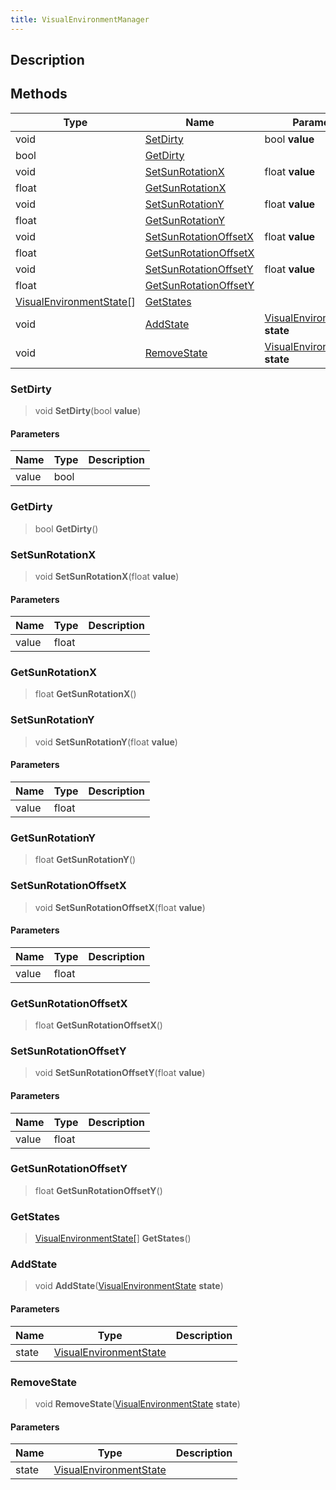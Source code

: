 ```yaml
---
title: VisualEnvironmentManager
---
```

## Description

## Methods

| Type                                                                        | Name                                            | Parameters                                                                      |
| --------------------------------------------------------------------------- | ----------------------------------------------- | ------------------------------------------------------------------------------- |
| void                                                                        | [SetDirty](#setdirty)                           | bool **value**                                                                  |
| bool                                                                        | [GetDirty](#getdirty)                           |                                                                                 |
| void                                                                        | [SetSunRotationX](#setsunrotationx)             | float **value**                                                                 |
| float                                                                       | [GetSunRotationX](#getsunrotationx)             |                                                                                 |
| void                                                                        | [SetSunRotationY](#setsunrotationy)             | float **value**                                                                 |
| float                                                                       | [GetSunRotationY](#getsunrotationy)             |                                                                                 |
| void                                                                        | [SetSunRotationOffsetX](#setsunrotationoffsetx) | float **value**                                                                 |
| float                                                                       | [GetSunRotationOffsetX](#getsunrotationoffsetx) |                                                                                 |
| void                                                                        | [SetSunRotationOffsetY](#setsunrotationoffsety) | float **value**                                                                 |
| float                                                                       | [GetSunRotationOffsetY](#getsunrotationoffsety) |                                                                                 |
| [VisualEnvironmentState\[](/vext/ref/cls/clt/visualenvironmentstate[])\] | [GetStates](#getstates)                         |                                                                                 |
| void                                                                        | [AddState](#addstate)                           | [VisualEnvironmentState](/vext/ref/cls/clt/visualenvironmentstate) **state** |
| void                                                                        | [RemoveState](#removestate)                     | [VisualEnvironmentState](/vext/ref/cls/clt/visualenvironmentstate) **state** |

### SetDirty

> void **SetDirty**(bool **value**)

#### Parameters

| Name  | Type | Description |
| ----- | ---- | ----------- |
| value | bool |             |

### GetDirty

> bool **GetDirty**()

### SetSunRotationX

> void **SetSunRotationX**(float **value**)

#### Parameters

| Name  | Type  | Description |
| ----- | ----- | ----------- |
| value | float |             |

### GetSunRotationX

> float **GetSunRotationX**()

### SetSunRotationY

> void **SetSunRotationY**(float **value**)

#### Parameters

| Name  | Type  | Description |
| ----- | ----- | ----------- |
| value | float |             |

### GetSunRotationY

> float **GetSunRotationY**()

### SetSunRotationOffsetX

> void **SetSunRotationOffsetX**(float **value**)

#### Parameters

| Name  | Type  | Description |
| ----- | ----- | ----------- |
| value | float |             |

### GetSunRotationOffsetX

> float **GetSunRotationOffsetX**()

### SetSunRotationOffsetY

> void **SetSunRotationOffsetY**(float **value**)

#### Parameters

| Name  | Type  | Description |
| ----- | ----- | ----------- |
| value | float |             |

### GetSunRotationOffsetY

> float **GetSunRotationOffsetY**()

### GetStates

> [VisualEnvironmentState\[](/vext/ref/cls/clt/visualenvironmentstate[])\] **GetStates**()

### AddState

> void **AddState**([VisualEnvironmentState](/vext/ref/cls/clt/visualenvironmentstate) **state**)

#### Parameters

| Name  | Type                                                                  | Description |
| ----- | --------------------------------------------------------------------- | ----------- |
| state | [VisualEnvironmentState](/vext/ref/cls/clt/visualenvironmentstate) |             |

### RemoveState

> void **RemoveState**([VisualEnvironmentState](/vext/ref/cls/clt/visualenvironmentstate) **state**)

#### Parameters

| Name  | Type                                                                  | Description |
| ----- | --------------------------------------------------------------------- | ----------- |
| state | [VisualEnvironmentState](/vext/ref/cls/clt/visualenvironmentstate) |             |

